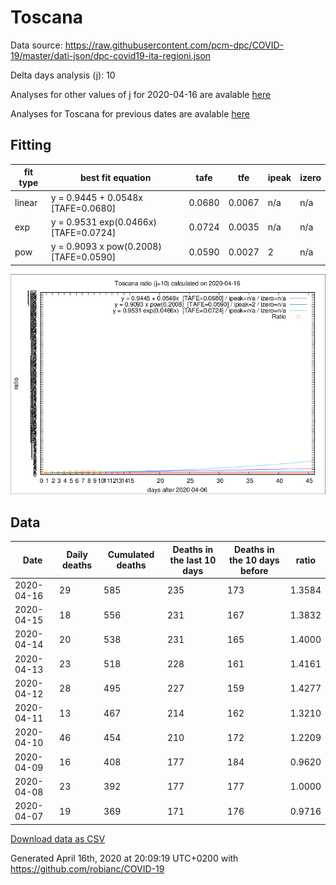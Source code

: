 # Toscana

Data source: https://raw.githubusercontent.com/pcm-dpc/COVID-19/master/dati-json/dpc-covid19-ita-regioni.json

Delta days analysis (j): 10

Analyses for other values of j for 2020-04-16 are avalable [here](../2020-04-16/README.md)

Analyses for Toscana for previous dates are avalable [here](../README.md)

## Fitting 
|fit type|best fit equation|tafe|tfe|ipeak|izero|
|-------|-----|--------|------|---|---|
|linear|y = 0.9445 + 0.0548x  [TAFE=0.0680]|0.0680|0.0067|n/a|n/a|
|exp|y = 0.9531 exp(0.0466x)  [TAFE=0.0724]|0.0724|0.0035|n/a|n/a|
|pow|y = 0.9093 x pow(0.2008)  [TAFE=0.0590]|0.0590|0.0027|2|n/a|

![Plot](COVID-19_toscana_j10_2020-04-16.png)

## Data
|Date|Daily deaths|Cumulated deaths|Deaths in the last 10 days|Deaths in the 10 days before|ratio|
|----|----------|-----------|-------|--------------------|-----|
|2020-04-16|29|585|235|173|1.3584|
|2020-04-15|18|556|231|167|1.3832|
|2020-04-14|20|538|231|165|1.4000|
|2020-04-13|23|518|228|161|1.4161|
|2020-04-12|28|495|227|159|1.4277|
|2020-04-11|13|467|214|162|1.3210|
|2020-04-10|46|454|210|172|1.2209|
|2020-04-09|16|408|177|184|0.9620|
|2020-04-08|23|392|177|177|1.0000|
|2020-04-07|19|369|171|176|0.9716|

[Download data as CSV](COVID-19_toscana_j10_2020-04-16.csv)

Generated April 16th, 2020 at 20:09:19 UTC+0200 with https://github.com/robianc/COVID-19
